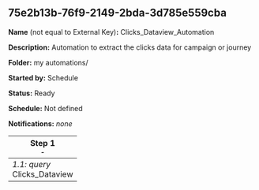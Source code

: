 ## 75e2b13b-76f9-2149-2bda-3d785e559cba

**Name** (not equal to External Key)**:** Clicks_Dataview_Automation

**Description:** Automation to extract the clicks data for campaign or journey

**Folder:** my automations/

**Started by:** Schedule

**Status:** Ready

**Schedule:** Not defined

**Notifications:** _none_


| Step 1<br>_<small>-</small>_ |
| --- |
| _1.1: query_<br>Clicks_Dataview |

